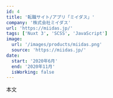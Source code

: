 ```yaml
---
id: 4
title: '転職サイト/アプリ「ミイダス」'
company: '株式会社ミイダス'
url: 'https://miidas.jp/'
tags: ['Nuxt 3', 'SCSS', 'JavaScript']
image:
  url: '/images/products/miidas.png'
  source: 'https://miidas.jp/'
date:
  start: '2020年6月'
  end: '2020年11月'
  isWorking: false
---
```


本文